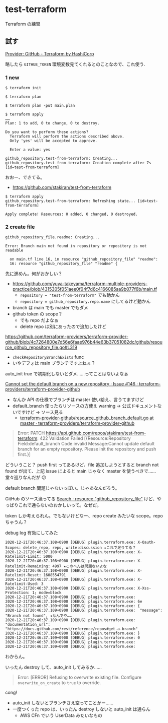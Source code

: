 # test-terraform
Terraform の練習

## 試す
[Provider: GitHub - Terraform by HashiCorp](https://www.terraform.io/docs/providers/github/index.html)

略したら `GITHUB_TOKEN` 環境変数見てくれるとのことなので、これ使う.

### 1 new

```
$ terraform init

$ terraform plan

$ terraform plan -put main.plan

$ terraform apply
……
Plan: 1 to add, 0 to change, 0 to destroy.

Do you want to perform these actions?
  Terraform will perform the actions described above.
  Only 'yes' will be accepted to approve.

  Enter a value: yes

github_repository.test-from-terraform: Creating...
github_repository.test-from-terraform: Creation complete after 7s [id=test-from-terraform]
```

おおー、できてる。

- https://github.com/stakiran/test-from-terraform

```
$ terraform apply
github_repository.test-from-terraform: Refreshing state... [id=test-from-terraform]

Apply complete! Resources: 0 added, 0 changed, 0 destroyed.
```

### 2 create file

```
github_repository_file.readme: Creating...

Error: Branch main not found in repository or repository is not readable

  on main.tf line 16, in resource "github_repository_file" "readme":
  16: resource "github_repository_file" "readme" {
```

先に進めん。何がおかしい？

- https://github.com/yuya-takeyama/terraform-multiple-providers-practice/blob/4315305f051aee0f04f7d6c4166085aa9b077f6b/main.tf
    - `repository = "test-from-terraform"` でも動かん
    - `repository = github_repository.repo.name` にしてるけど動かん
- branch は main でも master でもダメ
- github token の scope？
    - でも repo だよなぁ
    - delete repo は別にあったので追加したけど

https://github.com/terraform-providers/terraform-provider-github/blob/4c7264800e7d56e6faae976b44e63b37051082dc/github/resource_github_repository_file.go#L319

- `checkRepositoryBranchExists` func
- いやデフォは main ブランチですよねぇ？

auto_init true で初期化しないとダメ……ってことはないよなぁ

[Cannot set the default branch on a new repository · Issue #146 · terraform-providers/terraform-provider-github](https://github.com/terraform-providers/terraform-provider-github/issues/146)

- なんか API の仕様でブランチは master 使い給え、言うてますけど
- default_branch 使ったらリソースの方使え warning → 公式ドキュメントないですけど → ソース見る
    - [terraform-provider-github/resource_github_branch_default.go at master · terraform-providers/terraform-provider-github](https://github.com/terraform-providers/terraform-provider-github/blob/master/github/resource_github_branch_default.go)

> Error: PATCH https://api.github.com/repos/stakiran/test-from-terraform: 422 Validation Failed [{Resource:Repository Field:default_branch Code:invalid Message:Cannot update default branch for an empty repository. Please init the repository and push first.}]

どういうこと？ push first ってあるけど、file 追加しようとすると branch not found が出て、上記 issue によると main じゃなく master を使うべきで……堂々巡りなんだが :confused:

default branch 問題じゃないっぽい。じゃあなんだろう。

GitHub のソース漁ってる [Search · resource "github_repository_file"](https://github.com/search?q=resource+%22github_repository_file%22&type=code) けど、やっぱりこれで通らないのおかしいって。なぜだ。

token しか考えられん。でもないけどなー、repo create みたいな scope。repo ちゃうん？

debug log 有効にしてみた

```
2020-12-21T20:46:37.108+0900 [DEBUG] plugin.terraform.exe: X-Oauth-Scopes: delete_repo, repo, write:discussion ★これで足りてる？
2020-12-21T20:46:37.108+0900 [DEBUG] plugin.terraform.exe: X-Ratelimit-Limit: 5000
2020-12-21T20:46:37.108+0900 [DEBUG] plugin.terraform.exe: X-Ratelimit-Remaining: 4997 ★このへんは問題ないよな
2020-12-21T20:46:37.108+0900 [DEBUG] plugin.terraform.exe: X-Ratelimit-Reset: 1608554791
2020-12-21T20:46:37.108+0900 [DEBUG] plugin.terraform.exe: X-Ratelimit-Used: 3
2020-12-21T20:46:37.108+0900 [DEBUG] plugin.terraform.exe: X-Xss-Protection: 1; mode=block
2020-12-21T20:46:37.108+0900 [DEBUG] plugin.terraform.exe:
2020-12-21T20:46:37.108+0900 [DEBUG] plugin.terraform.exe: 6e
2020-12-21T20:46:37.109+0900 [DEBUG] plugin.terraform.exe: {
2020-12-21T20:46:37.109+0900 [DEBUG] plugin.terraform.exe:  "message": "Branch not found", ★なんでや……
2020-12-21T20:46:37.109+0900 [DEBUG] plugin.terraform.exe:  "documentation_url": "https://docs.github.com/rest/reference/repos#get-a-branch"
2020-12-21T20:46:37.109+0900 [DEBUG] plugin.terraform.exe: }
2020-12-21T20:46:37.109+0900 [DEBUG] plugin.terraform.exe: 0
2020-12-21T20:46:37.109+0900 [DEBUG] plugin.terraform.exe:
2020-12-21T20:46:37.109+0900 [DEBUG] plugin.terraform.exe:
```

わからん。

いったん destroy して、auto_init してみるか……

> Error: [ERROR] Refusing to overwrite existing file. Configure `overwrite_on_create` to `true` to override.

cong!

- auto_init しないとブランチさえ空ってことかー……
- 一度つくった repo は、いったん destroy しないと auto_init は通らん
    - AWS CFn でいう UserData みたいなもの
